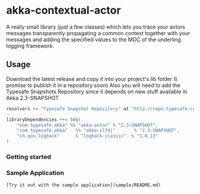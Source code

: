akka-contextual-actor
=====================

A really small library (just a few classes) which lets you trace your actors messages transparently propagating
a common context together with your messages and adding the specified values to the MDC of the underling
logging framework.

## Usage

Download the latest release and copy it into your project's lib folder (I promise to publish it in a repository soon)
Also you will need to add the Typesafe Snapshots Repository since it depends on new stuff available in Akka 2.3-SNAPSHOT

```scala
resolvers += "Typesafe Snapshot Repository" at "http://repo.typesafe.com/typesafe/snapshots/"

libraryDependencies ++= Seq(
    "com.typesafe.akka" %% "akka-actor" % "2.3-SNAPSHOT",
    "com.typesafe.akka"   %% "akka-slf4j"       % "2.3-SNAPSHOT",
    "ch.qos.logback"      % "logback-classic"  % "1.0.13"
)
```

### Getting started

### Sample Application

    [Try it out with the sample application](sample/README.md)

